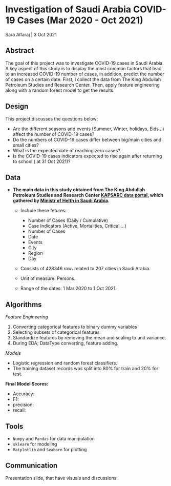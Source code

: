 # Investigation of Saudi Arabia COVID-19 Cases (Mar 2020 - Oct 2021)
Sara Alfaraj | 3 Oct 2021

## Abstract
The goal of this project was to investigate COVID-19 cases in Saudi Arabia. A key aspect of this study is to display the most common factors that lead to an increased COVID-19 number of cases, in addition, predict the number of cases on a certain date.  First, I collect the data from The King Abdullah Petroleum Studies and Research Center. Then, apply feature engineering along with a random forest model to get the results.    

## Design
This project discusses the questions below:
- Are the different seasons and events (Summer, Winter, holidays, Eids...) affect the number of COVID-19 cases?
- Do the numbers of COVID-19 cases differ between big/main cities and small cities?
- What is the expected date of reaching zero cases? 
- Is the COVID-19 cases indicators expected to rise again after returning to school ( at 31 Oct 2021)?

## Data
- **The main data in this study obtained from The King Abdullah Petroleum Studies and Research Center [KAPSARC data portal](https://datasource.kapsarc.org/explore/dataset/saudi-arabia-coronavirus-disease-covid-19-situation/export/?disjunctive.daily_cumulative&disjunctive.indicator&disjunctive.event&disjunctive.city_en&disjunctive.region_en), which gathered by [Ministr of Helth in Saudi Arabia](https://covid19.moh.gov.sa/).**
  - Include these fetures:
    - Number of Cases (Daily / Cumulative)
    - Case Indicators (Active, Mortalities, Critical ...)
    - Number of Cases 
    - Date
    - Events
    - City
    - Region
    - Day

  - Consists of 428346 row، related to 207 cities in Saudi Arabia.
  - Unit of measure: Persons.
  - Range of the dates: 1 Mar 2020 to 1 Oct 2021.

## Algorithms

*Feature Engineering*
1. Converting categorical features to binary dummy variables
2. Selecting subsets of categorical features 
3. Standardize features by removing the mean and scaling to unit variance.
4. During EDA; DataType converting, feature adding.


*Models*
- Logistic regression and random forest classifiers. 
- The training dataset records was split into 80% for train and 20% for test.

**Final Model Scores:** 
   - Accuracy:
   - F1:
   - precision:
   - recall:

## Tools
- `Numpy` and `Pandas` for data manipulation
- `sklearn` for modeling
- `Matplotlib` and `Seaborn` for plotting


## Communication
Presentation slide, that have visuals and discussions  
